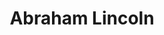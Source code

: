 ---
pid: MP176
title: Abraham Lincoln
location_transcription: Center City
zipcode: '19148'
outside_phl: 
neighborhood: Whitman,Pennsport,South Philadelphia
age: '9'
age_range: 6-13
instagram: 
image_file_name: MP_176.jpg
proposal_transcription: He believed that everyone was the same no matter what color
  your skin was and he was a Christian
topic: Figure,History,Human Rights,Politics
topic_summary: 0, 0, 0, 0
type: Other No Form
keywords_other: 
credit: Hannah Ke
image_labels: 
twitter: 
facebook: 
permalink: "/monuments/mp176/"
layout: item-page
---